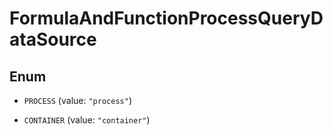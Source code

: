 

# FormulaAndFunctionProcessQueryDataSource

## Enum


* `PROCESS` (value: `"process"`)

* `CONTAINER` (value: `"container"`)



